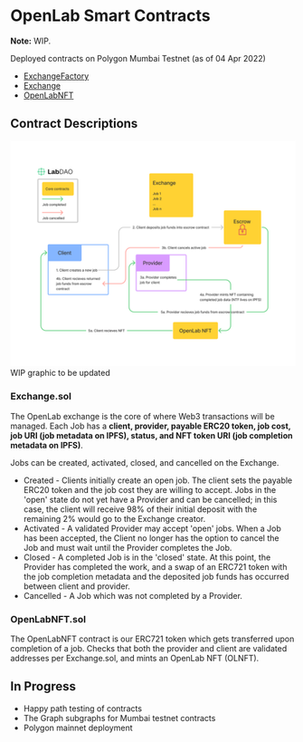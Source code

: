 # OpenLab Smart Contracts

**Note:** WIP.

Deployed contracts on Polygon Mumbai Testnet (as of 04 Apr 2022)
* [ExchangeFactory](https://mumbai.polygonscan.com/address/0x3B7bAcB0DB759E8Ba5BeeddAFeA4Fb65B89DC4Ea#code)
* [Exchange](https://mumbai.polygonscan.com/address/0xfcf2b192c888d411827fda1884c6fe2438c15ad0#code)
* [OpenLabNFT](https://mumbai.polygonscan.com/address/0xC9f04360ca658d1baF50398f754F00bAE56ebF04#code)

## Contract Descriptions

![Contract Flow](static/labdao-contracts_30Mar2022.png)
WIP graphic to be updated

### Exchange.sol

The OpenLab exchange is the core of where Web3 transactions will be managed. Each Job has a **client, provider, payable ERC20 token, job cost, job URI (job metadata on IPFS), status, and NFT token URI (job completion metadata on IPFS)**.

Jobs can be created, activated, closed, and cancelled on the Exchange.
* Created - Clients initially create an open job. The client sets the payable ERC20 token and the job cost they are willing to accept. Jobs in the 'open' state do not yet have a Provider and can be cancelled; in this case, the client will receive 98% of their initial deposit with the remaining 2% would go to the Exchange creator.
* Activated - A validated Provider may accept 'open' jobs. When a Job has been accepted, the Client no longer has the option to cancel the Job and must wait until the Provider completes the Job.
* Closed - A completed Job is in the 'closed' state. At this point, the Provider has completed the work, and a swap of an ERC721 token with the job completion metadata and the deposited job funds has occurred between client and provider. 
* Cancelled - A Job which was not completed by a Provider.

### OpenLabNFT.sol

The OpenLabNFT contract is our ERC721 token which gets transferred upon completion of a job. Checks that both the provider and client are validated addresses per Exchange.sol, and mints an OpenLab NFT (OLNFT).

## In Progress

* Happy path testing of contracts
* The Graph subgraphs for Mumbai testnet contracts
* Polygon mainnet deployment